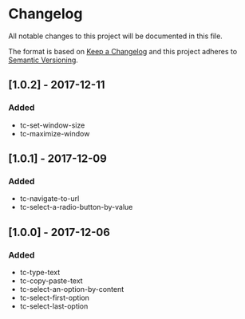 # Changelog
All notable changes to this project will be documented in this file.

The format is based on [Keep a Changelog](http://keepachangelog.com/en/1.0.0/)
and this project adheres to [Semantic Versioning](http://semver.org/spec/v2.0.0.html).

## [1.0.2] - 2017-12-11
### Added
- tc-set-window-size
- tc-maximize-window

## [1.0.1] - 2017-12-09
### Added
- tc-navigate-to-url
- tc-select-a-radio-button-by-value

## [1.0.0] - 2017-12-06
### Added
- tc-type-text
- tc-copy-paste-text
- tc-select-an-option-by-content
- tc-select-first-option
- tc-select-last-option
